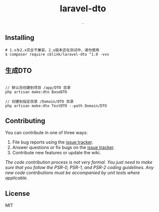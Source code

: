 <h1 align="center"> laravel-dto </h1>

<p align="center"> .</p>


## Installing

```shell
# 1.x与2.x完全不兼容，2.x版本还在测试中，请勿使用
$ composer require cblink/laravel-dto ^1.0 -vvv
```

## 生成DTO

```shell script

// 默认将创建到项目 /app/DTO 目录
php artisan make:dto BaseDTO

// 创建到指定目录 /Domain/DTO 目录
php artisan make:dto TestDTO --path Domain/DTO

```


## Contributing

You can contribute in one of three ways:

1. File bug reports using the [issue tracker](https://github.com/cblink/laravel-dto/issues).
2. Answer questions or fix bugs on the [issue tracker](https://github.com/cblink/laravel-dto/issues).
3. Contribute new features or update the wiki.

_The code contribution process is not very formal. You just need to make sure that you follow the PSR-0, PSR-1, and PSR-2 coding guidelines. Any new code contributions must be accompanied by unit tests where applicable._

## License

MIT